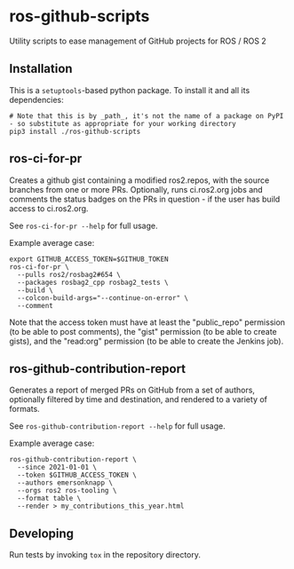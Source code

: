 # ros-github-scripts
Utility scripts to ease management of GitHub projects for ROS / ROS 2

## Installation

This is a `setuptools`-based python package. To install it and all its dependencies:

```
# Note that this is by _path_, it's not the name of a package on PyPI - so substitute as appropriate for your working directory
pip3 install ./ros-github-scripts
```


## ros-ci-for-pr

Creates a github gist containing a modified ros2.repos, with the source branches from one or more PRs.
Optionally, runs ci.ros2.org jobs and comments the status badges on the PRs in question - if the user has build access to ci.ros2.org.

See `ros-ci-for-pr --help` for full usage.

Example average case:

```
export GITHUB_ACCESS_TOKEN=$GITHUB_TOKEN
ros-ci-for-pr \
  --pulls ros2/rosbag2#654 \
  --packages rosbag2_cpp rosbag2_tests \
  --build \
  --colcon-build-args="--continue-on-error" \
  --comment
```

Note that the access token must have at least the "public_repo" permission (to be able to post comments), the "gist" permission (to be able to create gists), and the "read:org" permission (to be able to create the Jenkins job).

## ros-github-contribution-report

Generates a report of merged PRs on GitHub from a set of authors, optionally filtered by time and destination, and rendered to a variety of formats.

See `ros-github-contribution-report --help` for full usage.

Example average case:

```
ros-github-contribution-report \
  --since 2021-01-01 \
  --token $GITHUB_ACCESS_TOKEN \
  --authors emersonknapp \
  --orgs ros2 ros-tooling \
  --format table \
  --render > my_contributions_this_year.html
```



## Developing

Run tests by invoking `tox` in the repository directory.
